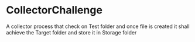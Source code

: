 # CollectorChallenge
A collector process that check on Test folder and once file is created it shall achieve the Target folder and store it in Storage folder
